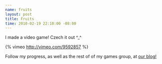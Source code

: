 ```yaml
--- 
name: fruits
layout: post
title: Fruits
time: 2010-02-19 22:10:00 -08:00
---
```

I made a video game!  Czech it out ^_^

{% vimeo http://vimeo.com/9592857 %}

Follow my progress, as well as the rest of of my games group, at [our blog!][1]


   [1]: http://brownandroidattack.blogspot.com

